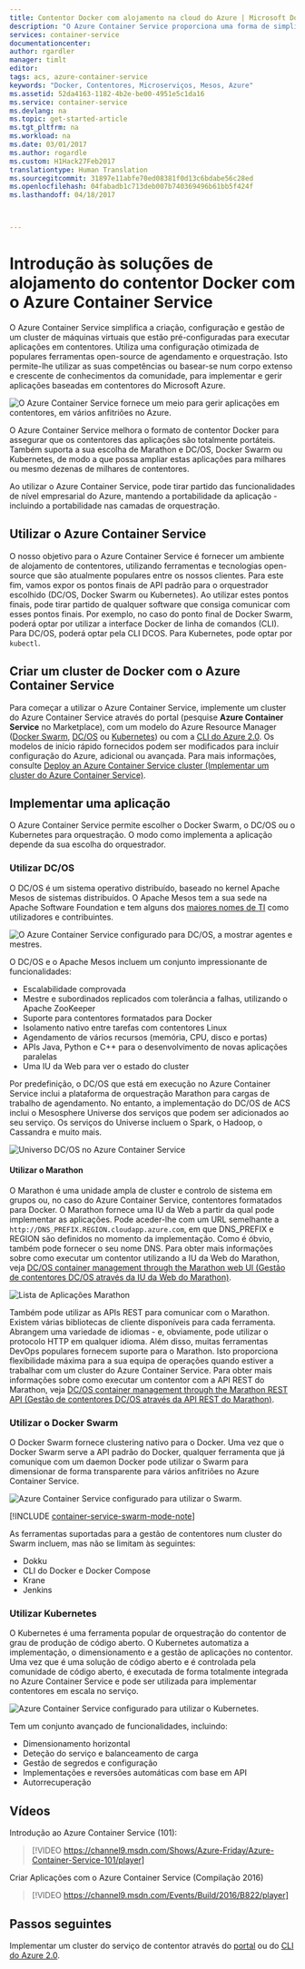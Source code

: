 ```yaml
---
title: Contentor Docker com alojamento na cloud do Azure | Microsoft Docs
description: "O Azure Container Service proporciona uma forma de simplificar a criação, configuração e gestão de um cluster de máquinas virtuais que estão pré-configuradas para executar aplicações em contentores."
services: container-service
documentationcenter: 
author: rgardler
manager: timlt
editor: 
tags: acs, azure-container-service
keywords: "Docker, Contentores, Microserviços, Mesos, Azure"
ms.assetid: 52da4163-1182-4b2e-be00-4951e5c1da16
ms.service: container-service
ms.devlang: na
ms.topic: get-started-article
ms.tgt_pltfrm: na
ms.workload: na
ms.date: 03/01/2017
ms.author: rogardle
ms.custom: H1Hack27Feb2017
translationtype: Human Translation
ms.sourcegitcommit: 31897e11abfe70ed08381f0d13c6bdabe56c28ed
ms.openlocfilehash: 04fabadb1c713deb007b740369496b61bb5f424f
ms.lasthandoff: 04/18/2017



---
```

# <a name="introduction-to-docker-container-hosting-solutions-with-azure-container-service"></a>Introdução às soluções de alojamento do contentor Docker com o Azure Container Service 
O Azure Container Service simplifica a criação, configuração e gestão de um cluster de máquinas virtuais que estão pré-configuradas para executar aplicações em contentores. Utiliza uma configuração otimizada de populares ferramentas open-source de agendamento e orquestração. Isto permite-lhe utilizar as suas competências ou basear-se num corpo extenso e crescente de conhecimentos da comunidade, para implementar e gerir aplicações baseadas em contentores do Microsoft Azure.

![O Azure Container Service fornece um meio para gerir aplicações em contentores, em vários anfitriões no Azure.](./media/acs-intro/acs-cluster-new.png)

O Azure Container Service melhora o formato de contentor Docker para assegurar que os contentores das aplicações são totalmente portáteis. Também suporta a sua escolha de Marathon e DC/OS, Docker Swarm ou Kubernetes, de modo a que possa ampliar estas aplicações para milhares ou mesmo dezenas de milhares de contentores.

Ao utilizar o Azure Container Service, pode tirar partido das funcionalidades de nível empresarial do Azure, mantendo a portabilidade da aplicação - incluindo a portabilidade nas camadas de orquestração.

## <a name="using-azure-container-service"></a>Utilizar o Azure Container Service
O nosso objetivo para o Azure Container Service é fornecer um ambiente de alojamento de contentores, utilizando ferramentas e tecnologias open-source que são atualmente populares entre os nossos clientes. Para este fim, vamos expor os pontos finais de API padrão para o orquestrador escolhido (DC/OS, Docker Swarm ou Kubernetes). Ao utilizar estes pontos finais, pode tirar partido de qualquer software que consiga comunicar com esses pontos finais. Por exemplo, no caso do ponto final de Docker Swarm, poderá optar por utilizar a interface Docker de linha de comandos (CLI). Para DC/OS, poderá optar pela CLI DCOS. Para Kubernetes, pode optar por `kubectl`.

## <a name="creating-a-docker-cluster-by-using-azure-container-service"></a>Criar um cluster de Docker com o Azure Container Service
Para começar a utilizar o Azure Container Service, implemente um cluster do Azure Container Service através do portal (pesquise **Azure Container Service** no Marketplace), com um modelo do Azure Resource Manager ([Docker Swarm](https://github.com/Azure/azure-quickstart-templates/tree/master/101-acs-swarm), [DC/OS](https://github.com/Azure/azure-quickstart-templates/tree/master/101-acs-dcos) ou [Kubernetes](https://github.com/Azure/azure-quickstart-templates/tree/master/101-acs-kubernetes)) ou com a [CLI do Azure 2.0](container-service-create-acs-cluster-cli.md). Os modelos de início rápido fornecidos podem ser modificados para incluir configuração do Azure, adicional ou avançada. Para mais informações, consulte [Deploy an Azure Container Service cluster (Implementar um cluster do Azure Container Service)](container-service-deployment.md).

## <a name="deploying-an-application"></a>Implementar uma aplicação
O Azure Container Service permite escolher o Docker Swarm, o DC/OS ou o Kubernetes para orquestração. O modo como implementa a aplicação depende da sua escolha do orquestrador.

### <a name="using-dcos"></a>Utilizar DC/OS
O DC/OS é um sistema operativo distribuído, baseado no kernel Apache Mesos de sistemas distribuídos. O Apache Mesos tem a sua sede na Apache Software Foundation e tem alguns dos [maiores nomes de TI](http://mesos.apache.org/documentation/latest/powered-by-mesos/) como utilizadores e contribuintes.

![O Azure Container Service configurado para DC/OS, a mostrar agentes e mestres.](media/acs-intro/dcos.png)

O DC/OS e o Apache Mesos incluem um conjunto impressionante de funcionalidades:

* Escalabilidade comprovada
* Mestre e subordinados replicados com tolerância a falhas, utilizando o Apache ZooKeeper
* Suporte para contentores formatados para Docker
* Isolamento nativo entre tarefas com contentores Linux
* Agendamento de vários recursos (memória, CPU, disco e portas)
* APIs Java, Python e C++ para o desenvolvimento de novas aplicações paralelas
* Uma IU da Web para ver o estado do cluster

Por predefinição, o DC/OS que está em execução no Azure Container Service inclui a plataforma de orquestração Marathon para cargas de trabalho de agendamento. No entanto, a implementação do DC/OS de ACS inclui o Mesosphere Universe dos serviços que podem ser adicionados ao seu serviço. Os serviços do Universe incluem o Spark, o Hadoop, o Cassandra e muito mais.

![Universo DC/OS no Azure Container Service](media/dcos/universe.png)

#### <a name="using-marathon"></a>Utilizar o Marathon
O Marathon é uma unidade ampla de cluster e controlo de sistema em grupos ou, no caso do Azure Container Service, contentores formatados para Docker. O Marathon fornece uma IU da Web a partir da qual pode implementar as aplicações. Pode aceder-lhe com um URL semelhante a `http://DNS_PREFIX.REGION.cloudapp.azure.com`, em que DNS\_PREFIX e REGION são definidos no momento da implementação. Como é óbvio, também pode fornecer o seu nome DNS. Para obter mais informações sobre como executar um contentor utilizando a IU da Web do Marathon, veja [DC/OS container management through the Marathon web UI (Gestão de contentores DC/OS através da IU da Web do Marathon)](container-service-mesos-marathon-ui.md).

![Lista de Aplicações Marathon](media/dcos/marathon-applications-list.png)

Também pode utilizar as APIs REST para comunicar com o Marathon. Existem várias bibliotecas de cliente disponíveis para cada ferramenta. Abrangem uma variedade de idiomas - e, obviamente, pode utilizar o protocolo HTTP em qualquer idioma. Além disso, muitas ferramentas DevOps populares fornecem suporte para o Marathon. Isto proporciona flexibilidade máxima para a sua equipa de operações quando estiver a trabalhar com um cluster do Azure Container Service. Para obter mais informações sobre como executar um contentor com a API REST do Marathon, veja [DC/OS container management through the Marathon REST API (Gestão de contentores DC/OS através da API REST do Marathon)](container-service-mesos-marathon-rest.md).

### <a name="using-docker-swarm"></a>Utilizar o Docker Swarm
O Docker Swarm fornece clustering nativo para o Docker. Uma vez que o Docker Swarm serve a API padrão do Docker, qualquer ferramenta que já comunique com um daemon Docker pode utilizar o Swarm para dimensionar de forma transparente para vários anfitriões no Azure Container Service.

![Azure Container Service configurado para utilizar o Swarm.](media/acs-intro/acs-swarm2.png)

[!INCLUDE [container-service-swarm-mode-note](../../includes/container-service-swarm-mode-note.md)]

As ferramentas suportadas para a gestão de contentores num cluster do Swarm incluem, mas não se limitam às seguintes:

* Dokku
* CLI do Docker e Docker Compose
* Krane
* Jenkins

### <a name="using-kubernetes"></a>Utilizar Kubernetes
O Kubernetes é uma ferramenta popular de orquestração do contentor de grau de produção de código aberto. O Kubernetes automatiza a implementação, o dimensionamento e a gestão de aplicações no contentor. Uma vez que é uma solução de código aberto e é controlada pela comunidade de código aberto, é executada de forma totalmente integrada no Azure Container Service e pode ser utilizada para implementar contentores em escala no serviço.

![Azure Container Service configurado para utilizar o Kubernetes.](media/acs-intro/kubernetes.png)

Tem um conjunto avançado de funcionalidades, incluindo:
* Dimensionamento horizontal
* Deteção do serviço e balanceamento de carga
* Gestão de segredos e configuração
* Implementações e reversões automáticas com base em API
* Autorrecuperação




## <a name="videos"></a>Vídeos
Introdução ao Azure Container Service (101):  

> [!VIDEO https://channel9.msdn.com/Shows/Azure-Friday/Azure-Container-Service-101/player]
>
>

Criar Aplicações com o Azure Container Service (Compilação 2016)

> [!VIDEO https://channel9.msdn.com/Events/Build/2016/B822/player]
>
>

## <a name="next-steps"></a>Passos seguintes

Implementar um cluster do serviço de contentor através do [portal](container-service-deployment.md) ou do [ CLI do Azure 2.0](container-service-create-acs-cluster-cli.md).
